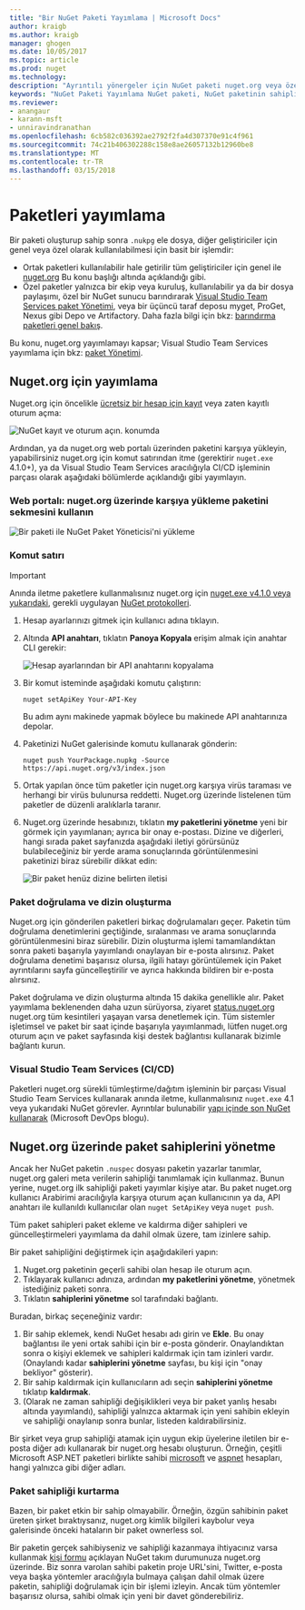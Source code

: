 ```yaml
---
title: "Bir NuGet Paketi Yayımlama | Microsoft Docs"
author: kraigb
ms.author: kraigb
manager: ghogen
ms.date: 10/05/2017
ms.topic: article
ms.prod: nuget
ms.technology: 
description: "Ayrıntılı yönergeler için NuGet paketi nuget.org veya özel akışları yayımlama ve nuget.org paket sahipliği yönetme."
keywords: "NuGet Paketi Yayımlama NuGet paketi, NuGet paketinin sahipliği yayınlamak için NuGet akışlarını nuget.org, özel yayımlama"
ms.reviewer:
- anangaur
- karann-msft
- unniravindranathan
ms.openlocfilehash: 6cb582c036392ae2792f2fa4d307370e91c4f961
ms.sourcegitcommit: 74c21b406302288c158e8ae26057132b12960be8
ms.translationtype: MT
ms.contentlocale: tr-TR
ms.lasthandoff: 03/15/2018
---
```

# <a name="publishing-packages"></a>Paketleri yayımlama

Bir paketi oluşturup sahip sonra `.nukpg` ele dosya, diğer geliştiriciler için genel veya özel olarak kullanılabilmesi için basit bir işlemdir:

- Ortak paketleri kullanılabilir hale getirilir tüm geliştiriciler için genel ile [nuget.org](https://www.nuget.org/packages/manage/upload) Bu konu başlığı altında açıklandığı gibi.
- Özel paketler yalnızca bir ekip veya kuruluş, kullanılabilir ya da bir dosya paylaşımı, özel bir NuGet sunucu barındırarak [Visual Studio Team Services paket Yönetimi](https://www.visualstudio.com/docs/package/nuget/publish), veya bir üçüncü taraf deposu myget, ProGet, Nexus gibi Depo ve Artifactory. Daha fazla bilgi için bkz: [barındırma paketleri genel bakış](../hosting-packages/overview.md).

Bu konu, nuget.org yayımlamayı kapsar; Visual Studio Team Services yayımlama için bkz: [paket Yönetimi](https://www.visualstudio.com/docs/package/nuget/publish).

## <a name="publish-to-nugetorg"></a>Nuget.org için yayımlama

Nuget.org için öncelikle [ücretsiz bir hesap için kayıt](https://www.nuget.org/users/account/LogOn?returnUrl=%2F) veya zaten kayıtlı oturum açma:

![NuGet kayıt ve oturum açın. konumda](media/publish_NuGetSignIn.png)

Ardından, ya da nuget.org web portalı üzerinden paketini karşıya yükleyin, yapabilirsiniz nuget.org için komut satırından itme (gerektirir `nuget.exe` 4.1.0+), ya da Visual Studio Team Services aracılığıyla CI/CD işleminin parçası olarak aşağıdaki bölümlerde açıklandığı gibi yayımlayın.

### <a name="web-portal-use-the-upload-package-tab-on-nugetorg"></a>Web portalı: nuget.org üzerinde karşıya yükleme paketini sekmesini kullanın

![Bir paketi ile NuGet Paket Yöneticisi'ni yükleme](media/publish_UploadYourPackage.PNG)

### <a name="command-line"></a>Komut satırı

> [!Important]
> Anında iletme paketlere kullanmalısınız nuget.org için [nuget.exe v4.1.0 veya yukarıdaki](https://www.nuget.org/downloads), gerekli uygulayan [NuGet protokolleri](../api/nuget-protocols.md).

1. Hesap ayarlarınızı gitmek için kullanıcı adına tıklayın.
1. Altında **API anahtarı**, tıklatın **Panoya Kopyala** erişim almak için anahtar CLI gerekir:

    ![Hesap ayarlarından bir API anahtarını kopyalama](media/publish_APIKey.png)

1. Bir komut isteminde aşağıdaki komutu çalıştırın:

    ```cli
    nuget setApiKey Your-API-Key
    ```

    Bu adım aynı makinede yapmak böylece bu makinede API anahtarınıza depolar.

1. Paketinizi NuGet galerisinde komutu kullanarak gönderin:

    ```cli
    nuget push YourPackage.nupkg -Source https://api.nuget.org/v3/index.json
    ```

1. Ortak yapılan önce tüm paketler için nuget.org karşıya virüs taraması ve herhangi bir virüs bulunursa reddetti. Nuget.org üzerinde listelenen tüm paketler de düzenli aralıklarla taranır.

1. Nuget.org üzerinde hesabınızı, tıklatın **my paketlerini yönetme** yeni bir görmek için yayımlanan; ayrıca bir onay e-postası. Dizine ve diğerleri, hangi sırada paket sayfanızda aşağıdaki iletiyi görürsünüz bulabileceğiniz bir yerde arama sonuçlarında görüntülenmesini paketinizi biraz sürebilir dikkat edin:

    ![Bir paket henüz dizine belirten iletisi](media/publish_NotYetIndexed.png)

### <a name="package-validation-and-indexing"></a>Paket doğrulama ve dizin oluşturma

Nuget.org için gönderilen paketleri birkaç doğrulamaları geçer. Paketin tüm doğrulama denetimlerini geçtiğinde, sıralanması ve arama sonuçlarında görüntülenmesini biraz sürebilir. Dizin oluşturma işlemi tamamlandıktan sonra paketi başarıyla yayımlandı onaylayan bir e-posta alırsınız. Paket doğrulama denetimi başarısız olursa, ilgili hatayı görüntülemek için Paket ayrıntılarını sayfa güncelleştirilir ve ayrıca hakkında bildiren bir e-posta alırsınız.

Paket doğrulama ve dizin oluşturma altında 15 dakika genellikle alır. Paket yayımlama beklenenden daha uzun sürüyorsa, ziyaret [status.nuget.org](https://status.nuget.org/) nuget.org tüm kesintileri yaşayan varsa denetlemek için. Tüm sistemler işletimsel ve paket bir saat içinde başarıyla yayımlanmadı, lütfen nuget.org oturum açın ve paket sayfasında kişi destek bağlantısı kullanarak bizimle bağlantı kurun.

### <a name="visual-studio-team-services-cicd"></a>Visual Studio Team Services (CI/CD)

Paketleri nuget.org sürekli tümleştirme/dağıtım işleminin bir parçası Visual Studio Team Services kullanarak anında iletme, kullanmalısınız `nuget.exe` 4.1 veya yukarıdaki NuGet görevler. Ayrıntılar bulunabilir [yapı içinde son NuGet kullanarak](https://blogs.msdn.microsoft.com/devops/2017/09/29/using-the-latest-nuget-in-your-build/) (Microsoft DevOps blogu).

## <a name="managing-package-owners-on-nugetorg"></a>Nuget.org üzerinde paket sahiplerini yönetme

Ancak her NuGet paketin `.nuspec` dosyası paketin yazarlar tanımlar, nuget.org galeri meta verilerin sahipliği tanımlamak için kullanmaz. Bunun yerine, nuget.org ilk sahipliği paketi yayımlar kişiye atar. Bu paket nuget.org kullanıcı Arabirimi aracılığıyla karşıya oturum açan kullanıcının ya da, API anahtarı ile kullanıldı kullanıcılar olan `nuget SetApiKey` veya `nuget push`.

Tüm paket sahipleri paket ekleme ve kaldırma diğer sahipleri ve güncelleştirmeleri yayımlama da dahil olmak üzere, tam izinlere sahip.

Bir paket sahipliğini değiştirmek için aşağıdakileri yapın:

1. Nuget.org paketinin geçerli sahibi olan hesap ile oturum açın.
1. Tıklayarak kullanıcı adınıza, ardından **my paketlerini yönetme**, yönetmek istediğiniz paketi sonra.
1. Tıklatın **sahiplerini yönetme** sol tarafındaki bağlantı.

Buradan, birkaç seçeneğiniz vardır:

1. Bir sahip eklemek, kendi NuGet hesabı adı girin ve **Ekle**. Bu onay bağlantısı ile yeni ortak sahibi için bir e-posta gönderir. Onaylandıktan sonra o kişiyi eklemek ve sahipleri kaldırmak için tam izinleri vardır. (Onaylandı kadar **sahiplerini yönetme** sayfası, bu kişi için "onay bekliyor" gösterir).
1. Bir sahip kaldırmak için kullanıcıların adı seçin **sahiplerini yönetme** tıklatıp **kaldırmak**.
1. (Olarak ne zaman sahipliği değişiklikleri veya bir paket yanlış hesabı altında yayımlandı), sahipliği yalnızca aktarmak için yeni sahibin ekleyin ve sahipliği onaylanıp sonra bunlar, listeden kaldırabilirsiniz.

Bir şirket veya grup sahipliği atamak için uygun ekip üyelerine iletilen bir e-posta diğer adı kullanarak bir nuget.org hesabı oluşturun. Örneğin, çeşitli Microsoft ASP.NET paketleri birlikte sahibi [microsoft](http://nuget.org/profiles/microsoft) ve [aspnet](http://nuget.org/profiles/aspnet) hesapları, hangi yalnızca gibi diğer adları.

### <a name="recovering-package-ownership"></a>Paket sahipliği kurtarma

Bazen, bir paket etkin bir sahip olmayabilir. Örneğin, özgün sahibinin paket üreten şirket bıraktıysanız, nuget.org kimlik bilgileri kaybolur veya galerisinde önceki hataların bir paket ownerless sol.

Bir paketin gerçek sahibiyseniz ve sahipliği kazanmaya ihtiyacınız varsa kullanmak [kişi formu](https://www.nuget.org/policies/Contact) açıklayan NuGet takım durumunuza nuget.org üzerinde. Biz sonra varolan sahibi paketin proje URL'sini, Twitter, e-posta veya başka yöntemler aracılığıyla bulmaya çalışan dahil olmak üzere paketin, sahipliği doğrulamak için bir işlemi izleyin. Ancak tüm yöntemler başarısız olursa, sahibi olmak için yeni bir davet gönderebiliriz.
